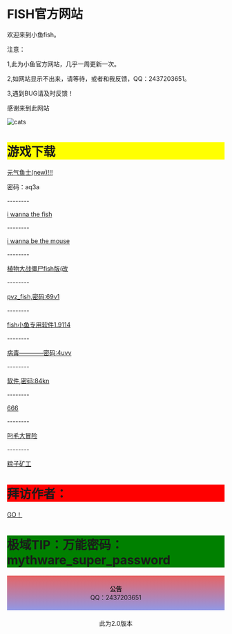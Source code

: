 <html lang="zh-CN">
  <head>
    <!--hey！来看源代码啦！-->
  </head>
  <body style="margin: 0;">
	  <h1>FISH官方网站 </h1>
    	  <p>欢迎来到小鱼fish。</p>
	  <p>注意：</p>
	  <p>1,此为小鱼官方网站，几乎一周更新一次。</p>
	  <p>2,如网站显示不出来，请等待，或者和我反馈，QQ：2437203651。</p>
	  <p>3,遇到BUG请及时反馈！</p>
    <p>感谢来到此网站</p>
    <img src="jinb.png" alt="cats">
    <h1 style = "background:yellow;">游戏下载</h1>
    <a href="https://wwqi.lanzoub.com/b032gul7a">元气鱼士(new)!!!</a>
    <p>密码：aq3a</p>
    <p>--------</p>
    <a href="https://wws.lanzoub.com/if9a80279zyd">i wanna the fish</a>
    <p>--------</p>
    <a href="https://wws.lanzoub.com/iyJ080844rti">i wanna be the mouse</a>
    <p>--------</p>
    <a href="https://wws.lanzoub.com/iFe8e01hvt1a">植物大战僵尸fish版(改</a>
    <p>--------</p>
    <a href="https://wwqi.lanzoub.com/b031yjqhg">pvz_fish,密码:69v1</a>
    <p>--------</p>
    <a href="https://wwl.lanzoub.com/ioVgy0h2jwqh">fish小鱼专用软件1.9114</a>
    <p>--------</p>
    <a href="https://wwqi.lanzoub.com/b0327igcj">病毒————密码:4uvv</a>
    <p>--------</p>
    <a href="https://wwqi.lanzoub.com/b032afech">软件,密码:84kn</a>
    <p>--------</p>
    <a href="https://wwqi.lanzoub.com/i5tKN0r4602f">666</a>
    <p>--------</p>
    <a href="https://wws.lanzoub.com/i38HB08450le">叼毛大冒险</a>
    <p>--------</p>
    <a href="https://wwqi.lanzoub.com/igawp0zrgtcf">粽子矿工</a>
    <h1 style = "background:red;">拜访作者：</h1>
    <a href="https://space.bilibili.com/1660860592">GO！</a>
    <h1 style = "background:green;">极域TIP：万能密码：mythware_super_password</h1>
    <p style="    text-align: center;
        margin: auto;
        padding: 20px;
        border: 2px;
        background-image: linear-gradient(#e66465, #9198e5);" ><b>公告</b>
        <br>QQ：2437203651
    </p>
    <p style="    text-align: center;
    margin: auto;
    padding: 20px;
    border: 2px;">此为2.0版本</p>
  </body>
</html>

